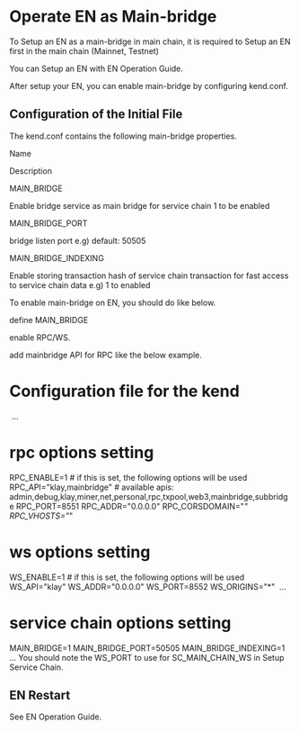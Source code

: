 # Operate EN as Main-bridge

To Setup an EN as a main-bridge in main chain, it is required to Setup an EN first in the main chain (Mainnet, Testnet)

You can Setup an EN with EN Operation Guide.

After setup your EN, you can enable main-bridge by configuring kend.conf.

## Configuration of the Initial File
The kend.conf contains the following main-bridge properties.

Name

Description

MAIN_BRIDGE

Enable bridge service as main bridge for service chain 
 1 to be enabled

MAIN_BRIDGE_PORT

bridge listen port 
 e.g) default: 50505

MAIN_BRIDGE_INDEXING

Enable storing transaction hash of service chain transaction for fast access to service chain data 
 e.g) 1 to enabled

To enable main-bridge on EN, you should do like below.

define MAIN_BRIDGE

enable RPC/WS.

add mainbridge API for RPC like the below example.

# Configuration file for the kend
​
...
​
# rpc options setting
RPC_ENABLE=1 # if this is set, the following options will be used
RPC_API="klay,mainbridge" # available apis: admin,debug,klay,miner,net,personal,rpc,txpool,web3,mainbridge,subbridge
RPC_PORT=8551
RPC_ADDR="0.0.0.0"
RPC_CORSDOMAIN="*"
RPC_VHOSTS="*"
​
# ws options setting
WS_ENABLE=1 # if this is set, the following options will be used
WS_API="klay" 
WS_ADDR="0.0.0.0"
WS_PORT=8552
WS_ORIGINS="*"
​
...
​
# service chain options setting
MAIN_BRIDGE=1
MAIN_BRIDGE_PORT=50505
MAIN_BRIDGE_INDEXING=1
​
...
You should note the WS_PORT to use for SC_MAIN_CHAIN_WS in Setup Service Chain.

## EN Restart
See EN Operation Guide.
